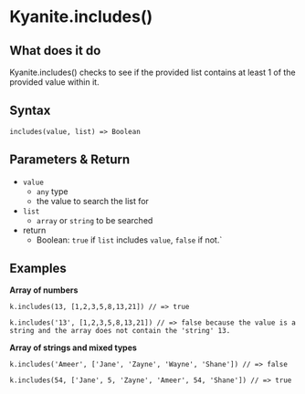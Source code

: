 
  

# Kyanite.includes()

  

  

## What does it do

  

Kyanite.includes() checks to see if the provided list contains at least 1 of the provided value within it.

## Syntax

    includes(value, list) => Boolean

## Parameters & Return
- `value`
	- `any` type
	- the value to search the list for
- `list`
	- `array` or `string` to be searched
- return
	- Boolean: `true` if `list` includes `value`, `false` if not.`
	
  

## Examples

**Array of numbers**

	k.includes(13, [1,2,3,5,8,13,21]) // => true
	
	k.includes('13', [1,2,3,5,8,13,21]) // => false because the value is a string and the array does not contain the 'string' 13.
	
**Array of strings and mixed types**

	k.includes('Ameer', ['Jane', 'Zayne', 'Wayne', 'Shane']) // => false
	
	k.includes(54, ['Jane', 5, 'Zayne', 'Ameer', 54, 'Shane']) // => true
    
